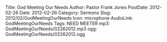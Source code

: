 Title: God Meeting Our Needs
Author: Pastor Frank Jones
PostDate: 2012-02-26
Date: 2012-02-26
Category: Sermons
Slug: 2012/02/GodMeetingOurNeeds
Icon: microphone
AudioLink: GodMeetingOurNeeds
Tags: NEED MEETER
mp3: GodMeetingOurNeeds/02262012.mp3
ogg: GodMeetingOurNeeds/02262012.ogg
